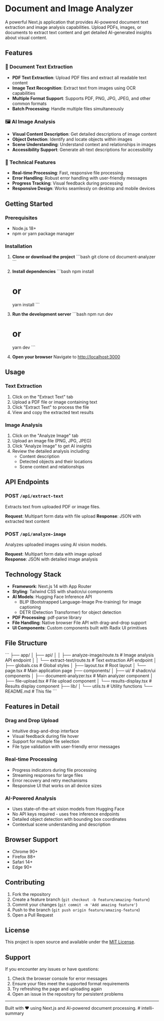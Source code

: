 # Document and Image Analyzer

A powerful Next.js application that provides AI-powered document text extraction and image analysis capabilities. Upload PDFs, images, or documents to extract text content and get detailed AI-generated insights about visual content.

## Features

### 📄 Document Text Extraction
- **PDF Text Extraction**: Upload PDF files and extract all readable text content
- **Image Text Recognition**: Extract text from images using OCR capabilities
- **Multiple Format Support**: Supports PDF, PNG, JPG, JPEG, and other common formats
- **Batch Processing**: Handle multiple files simultaneously

### 🖼️ AI Image Analysis
- **Visual Content Description**: Get detailed descriptions of image content
- **Object Detection**: Identify and locate objects within images
- **Scene Understanding**: Understand context and relationships in images
- **Accessibility Support**: Generate alt-text descriptions for accessibility

### 🚀 Technical Features
- **Real-time Processing**: Fast, responsive file processing
- **Error Handling**: Robust error handling with user-friendly messages
- **Progress Tracking**: Visual feedback during processing
- **Responsive Design**: Works seamlessly on desktop and mobile devices

## Getting Started

### Prerequisites
- Node.js 18+ 
- npm or yarn package manager

### Installation

1. **Clone or download the project**
   \`\`\`bash
   git clone <repository-url>
   cd document-analyzer
   \`\`\`

2. **Install dependencies**
   \`\`\`bash
   npm install
   # or
   yarn install
   \`\`\`

3. **Run the development server**
   \`\`\`bash
   npm run dev
   # or
   yarn dev
   \`\`\`

4. **Open your browser**
   Navigate to [http://localhost:3000](http://localhost:3000)

## Usage

### Text Extraction
1. Click on the "Extract Text" tab
2. Upload a PDF file or image containing text
3. Click "Extract Text" to process the file
4. View and copy the extracted text results

### Image Analysis
1. Click on the "Analyze Image" tab  
2. Upload an image file (PNG, JPG, JPEG)
3. Click "Analyze Image" to get AI insights
4. Review the detailed analysis including:
   - Content description
   - Detected objects and their locations
   - Scene context and relationships

## API Endpoints

### POST `/api/extract-text`
Extracts text from uploaded PDF or image files.

**Request**: Multipart form data with file upload
**Response**: JSON with extracted text content

### POST `/api/analyze-image`
Analyzes uploaded images using AI vision models.

**Request**: Multipart form data with image upload  
**Response**: JSON with detailed image analysis

## Technology Stack

- **Framework**: Next.js 14 with App Router
- **Styling**: Tailwind CSS with shadcn/ui components
- **AI Models**: Hugging Face Inference API
  - BLIP (Bootstrapped Language-Image Pre-training) for image captioning
  - DETR (Detection Transformer) for object detection
- **PDF Processing**: pdf-parse library
- **File Handling**: Native browser File API with drag-and-drop support
- **UI Components**: Custom components built with Radix UI primitives

## File Structure

\`\`\`
├── app/
│   ├── api/
│   │   ├── analyze-image/route.ts    # Image analysis API endpoint
│   │   └── extract-text/route.ts     # Text extraction API endpoint
│   ├── globals.css                   # Global styles
│   ├── layout.tsx                    # Root layout
│   └── page.tsx                      # Main application page
├── components/
│   ├── ui/                          # shadcn/ui components
│   ├── document-analyzer.tsx         # Main analyzer component
│   ├── file-upload.tsx              # File upload component
│   └── results-display.tsx          # Results display component
├── lib/
│   └── utils.ts                     # Utility functions
└── README.md                        # This file
\`\`\`

## Features in Detail

### Drag and Drop Upload
- Intuitive drag-and-drop interface
- Visual feedback during file hover
- Support for multiple file selection
- File type validation with user-friendly error messages

### Real-time Processing
- Progress indicators during file processing
- Streaming responses for large files
- Error recovery and retry mechanisms
- Responsive UI that works on all device sizes

### AI-Powered Analysis
- Uses state-of-the-art vision models from Hugging Face
- No API keys required - uses free inference endpoints
- Detailed object detection with bounding box coordinates
- Contextual scene understanding and description

## Browser Support

- Chrome 90+
- Firefox 88+
- Safari 14+
- Edge 90+

## Contributing

1. Fork the repository
2. Create a feature branch (`git checkout -b feature/amazing-feature`)
3. Commit your changes (`git commit -m 'Add amazing feature'`)
4. Push to the branch (`git push origin feature/amazing-feature`)
5. Open a Pull Request

## License

This project is open source and available under the [MIT License](LICENSE).

## Support

If you encounter any issues or have questions:
1. Check the browser console for error messages
2. Ensure your files meet the supported format requirements
3. Try refreshing the page and uploading again
4. Open an issue in the repository for persistent problems

---

Built with ❤️ using Next.js and AI-powered document processing.
#   i n t e l l i - s u m m a r y  
 
